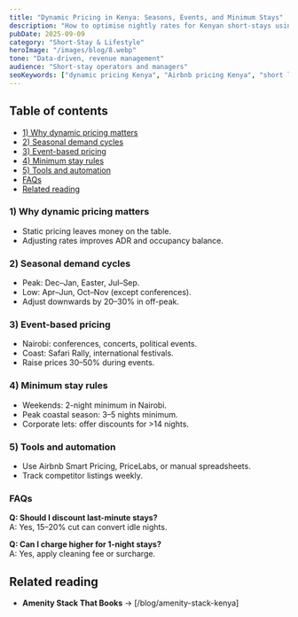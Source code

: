 ```yaml
---
title: "Dynamic Pricing in Kenya: Seasons, Events, and Minimum Stays"
description: "How to optimise nightly rates for Kenyan short-stays using seasons, events, and length-of-stay rules."
pubDate: 2025-09-09
category: "Short-Stay & Lifestyle"
heroImage: "/images/blog/8.webp"
tone: "Data-driven, revenue management"
audience: "Short-stay operators and managers"
seoKeywords: ["dynamic pricing Kenya", "Airbnb pricing Kenya", "short let revenue Kenya"]
---
```


## Table of contents
- [1) Why dynamic pricing matters](#1-why-dynamic-pricing-matters)
- [2) Seasonal demand cycles](#2-seasonal-demand-cycles)
- [3) Event-based pricing](#3-event-based-pricing)
- [4) Minimum stay rules](#4-minimum-stay-rules)
- [5) Tools and automation](#5-tools-and-automation)
- [FAQs](#faqs)
- [Related reading](#related-reading)

### 1) Why dynamic pricing matters
- Static pricing leaves money on the table.  
- Adjusting rates improves ADR and occupancy balance.  

### 2) Seasonal demand cycles
- Peak: Dec–Jan, Easter, Jul–Sep.  
- Low: Apr–Jun, Oct–Nov (except conferences).  
- Adjust downwards by 20–30% in off-peak.  

### 3) Event-based pricing
- Nairobi: conferences, concerts, political events.  
- Coast: Safari Rally, international festivals.  
- Raise prices 30–50% during events.  

### 4) Minimum stay rules
- Weekends: 2-night minimum in Nairobi.  
- Peak coastal season: 3–5 nights minimum.  
- Corporate lets: offer discounts for >14 nights.  

### 5) Tools and automation
- Use Airbnb Smart Pricing, PriceLabs, or manual spreadsheets.  
- Track competitor listings weekly.  

### FAQs
**Q: Should I discount last-minute stays?**  
A: Yes, 15–20% cut can convert idle nights.  

**Q: Can I charge higher for 1-night stays?**  
A: Yes, apply cleaning fee or surcharge.  

## Related reading
- **Amenity Stack That Books** → [/blog/amenity-stack-kenya]  
